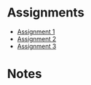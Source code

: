 # Assignments

- [Assignment 1](assignments/assignment-1.md)
- [Assignment 2](assignments/assignment-2.md)
- [Assignment 3](assignments/assignment-3.md)

# Notes
